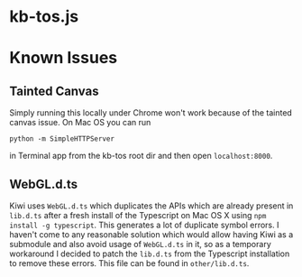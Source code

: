 kb-tos.js
=========

Known Issues
============

Tainted Canvas
--------------
Simply running this locally under Chrome won't work because of the tainted canvas issue. On Mac OS you can run

    python -m SimpleHTTPServer

in Terminal app from the kb-tos root dir and then open `localhost:8000`.

WebGL.d.ts
----------
Kiwi uses `WebGL.d.ts` which duplicates the APIs which are already present in `lib.d.ts` after a fresh install of the Typescript on Mac OS X using `npm install -g typescript`. This generates a lot of duplicate symbol errors. I haven't come to any reasonable solution which would allow having Kiwi as a submodule and also avoid usage of `WebGL.d.ts` in it, so as a temporary workaround I decided to patch the `lib.d.ts` from the Typescript installation to remove these errors. This file can be found in `other/lib.d.ts`.
